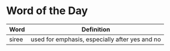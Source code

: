 # Word of the Day

|Word|Definition|
|---|---|
|siree|used for emphasis, especially after yes and no|